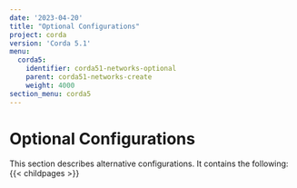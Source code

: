 ```yaml
---
date: '2023-04-20'
title: "Optional Configurations"
project: corda
version: 'Corda 5.1'
menu:
  corda5:
    identifier: corda51-networks-optional
    parent: corda51-networks-create
    weight: 4000
section_menu: corda5
---
```


# Optional Configurations
This section describes alternative configurations. It contains the following:
{{< childpages >}}